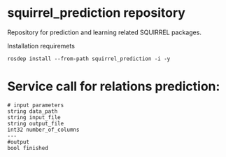 # squirrel_prediction repository


Repository for prediction and learning related SQUIRREL packages.

Installation requiremets
```
rosdep install --from-path squirrel_prediction -i -y
```

Service call for relations prediction:
===============

```
# input parameters
string data_path
string input_file
string output_file
int32 number_of_columns
---
#output
bool finished
```


